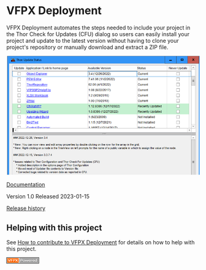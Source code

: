 # VFPX Deployment

VFPX Deployment automates the steps needed to include your project in the Thor Check for Updates (CFU) dialog so users can easily install your project and update to the latest version without having to clone your project's repository or manually download and extract a ZIP file.

![](./docs/Images/ThorCFUDialog.png)

[Documentation](./docs/ThorUpdate.md)

Version 1.0 Released 2023-01-15

[Release history](./docs/Change%20Log.md)

## Helping with this project

See [How to contribute to VFPX Deployment](.github/CONTRIBUTING.md) for details on how to help with this project.

![Picture](./docs/Images/vfpxpoweredby_alternative.gif)
